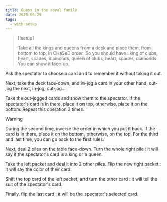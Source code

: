 ```yaml
---
title: Guess in the royal family
date: 2025-06-29
tags:
  - with setup
---
```


> [!setup]
>
> Take all the kings and queens from a deck and place them, from bottom to top,
> in CHaSeD order. So you should have : king of clubs, heart, spades, diamonds,
> queen of clubs, heart, spades, diamonds. You can show it face-up.

Ask the spectator to choose a card and to remember it without taking it out.

Next, take the deck face-down, and in-jog a card in your other hand, out-jog the
next, in-jog, out-jog...

Take the out-jogged cards and show them to the spectator. If the spectator's
card is in there, place it on top, otherwise, place it on the bottom. Repeat
this operation 3 times.

> [!warning]
>
> During the second time, inverse the order in which you put it back. If the
> card is in there, place it on the bottom, otherwise, on the top. For the third
> and last time, you can go back to the first rules.

Next, deal 2 piles on the table face-down. Turn the whole right pile : it will
say if the spectator's card is a king or a queen.

Take the left packet and deal it into 2 other piles. Flip the new right packet :
it will say the color of their card.

Shift the top card of the left packet, and turn the other card : it will tell
the suit of the spectator's card.

Finally, flip the last card : it will be the spectator's selected card.
